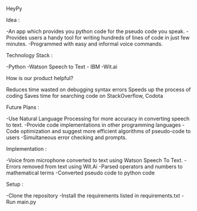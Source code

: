 HeyPy

Idea :

-An app which provides you python code for the pseudo code you speak.
-Provides users a handy tool for writing hundreds of lines of code in just few minutes.
-Programmed with easy and informal voice commands.

Technology Stack :

-Python 
-Watson Speech to Text - IBM
-Wit.ai

How is our product helpful?

Reduces time wasted on debugging syntax errors
Speeds up the process of coding
Saves time for searching code on StackOverflow, Codota

Future Plans :

-Use Natural Language Processing for more accuracy in converting speech to text.
-Provide code implementations in other programming languages
-Code optimization and suggest more efficient algorithms of pseudo-code to users
-Simultaneous error checking and prompts.

Implementation :

-Voice from microphone converted to text using Watson Speech To Text.
-Errors removed from text using Wit.Ai
-Parsed operators and numbers to mathematical terms 
-Converted pseudo code to python code

Setup :

-Clone the repository 
-Install the requirements listed in requirements.txt
-Run main.py



